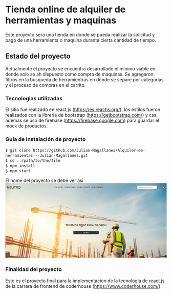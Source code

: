 # Tienda online de alquiler de herramientas y maquinas

Este proyecto sera una tienda en donde se pueda realizar la solicitud y pago de una herramienta o maquina durante cierta cantidad de tiempo.

## Estado del proyecto

Actualmente el proyecto se encuentra desarrollado el minimo viable en donde solo se ah dispuesto como compra de maquinas. Se agregaron: filtros en la busqueda de herramientras en donde se separe por categorias y el proceso de compras en el carrito.

### Tecnologias utilizadas

El sitio fue realizado en react.js (https://es.reactjs.org/), los estilos fueron realizados con la libreria de bootstrap (https://getbootstrap.com/) y css, ademas se uso de firebase (https://firebase.google.com) para guardar el mock de productos.

### Guia de instalación de proyecto
```
$ git clone https://github.com/Julian-Magallanes/Alquiler-de-herramientas---Julian-Magallanes.git
$ cd ../path/to/the/file
$ npm install
$ npm start
```
El home del proyecto se debe ver asi
<img src="./public/assets/page.png"></img>

### Finalidad del proyecto

Este es el proyecto final para la implementacion de la tecnologia de react.js de la carrera de frontend de coderhouse (https://www.coderhouse.com/).

